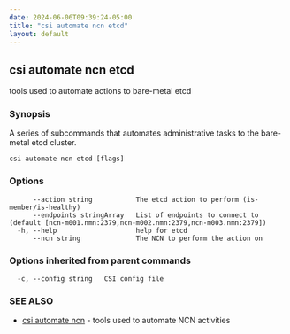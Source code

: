 ```yaml
---
date: 2024-06-06T09:39:24-05:00
title: "csi automate ncn etcd"
layout: default
---
```

## csi automate ncn etcd

tools used to automate actions to bare-metal etcd

### Synopsis

A series of subcommands that automates administrative tasks to the bare-metal etcd cluster.

```
csi automate ncn etcd [flags]
```

### Options

```
      --action string           The etcd action to perform (is-member/is-healthy)
      --endpoints stringArray   List of endpoints to connect to (default [ncn-m001.nmn:2379,ncn-m002.nmn:2379,ncn-m003.nmn:2379])
  -h, --help                    help for etcd
      --ncn string              The NCN to perform the action on
```

### Options inherited from parent commands

```
  -c, --config string   CSI config file
```

### SEE ALSO

* [csi automate ncn](/commands/csi_automate_ncn/)	 - tools used to automate NCN activities

